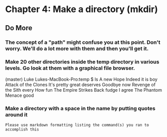 
# Chapter 4: Make a directory (mkdir)

## Do More

### The concept of a "path" might confuse you at this point. Don't worry. We'll do a lot more with them and then you'll get it.

### Make 20 other directories inside the temp directory in various levels. Go look at them with a graphical file browser.
 (master) Luke
    Lukes-MacBook-Pro:temp $ ls
    A new Hope              Indeed it is            boy
    Attack of the Clones    It's pretty great       deserves
    Goodbye now             Revenge of the Sith     every
    How fun                 The Empire Strikes Back fudge
    I agree                 The Phantom Menace      good

### Make a directory with a space in the name by putting quotes around it

    Please use markdown formatting listing the command(s) you ran to accomplish this




